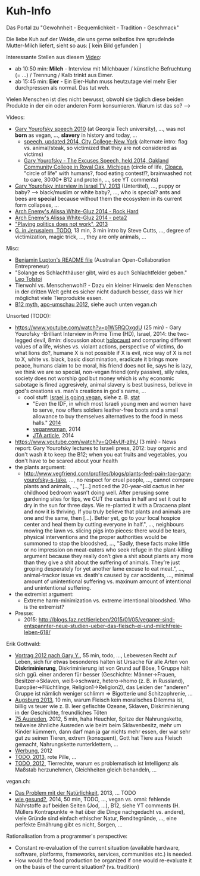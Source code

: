 Kuh-Info
========

Das Portal zu "Gewohnheit - Bequemlichkeit - Tradition - Geschmack"

Die liebe Kuh auf der Weide, die uns gerne selbstlos ihre sprudelnde Mutter-Milch liefert, sieht so aus: [ kein Bild gefunden ]

Interessante Stellen aus diesem [Video](http://veg-tv.info/Easy_vegan):

* ab 10:50 min: **Milch** - Interview mit Milchbauer / künstliche Befruchtung (= ...) / Trennung / Kalb trinkt aus Eimer.
* ab 15:45 min: **Eier** - Ein Eier-Huhn muss heutzutage viel mehr Eier durchpressen als normal. Das tut weh.

Vielen Menschen ist dies nicht bewusst, obwohl sie täglich diese beiden Produkte in der ein oder anderen Form konsumieren.
Warum ist das so? -->


Videos:

* [Gary Yourofsky speech 2010](https://www.youtube.com/watch?v=U5hGQDLprA8) (at Georgia Tech university), ..., was not **born** as vegan, ..., **slavery** in history and today, ...
    * [speech, updated 2014, City College-New York](https://www.youtube.com/watch?v=_K36Zu0pA4U) (alternate intro: flag vs. animal/steak, so victimized that they are not considered as victims)
    * [Gary Yourofsky - The Excuses Speech, held 2014, Oakland Community College in Royal Oak, Michigan](https://www.youtube.com/watch?v=oHfVajDbyJk) (circle of life, [Cloaca](http://en.wikipedia.org/wiki/Cloaca), "circle of life" with humans?, food eating contest!?, brainwashed not to care, 30:00+ B12 and protein, ..., see YT comments)
* [Gary Yourofsky interview in Israel TV, 2013](https://www.youtube.com/watch?v=H73zgvD5x48) (Untertitel), ..., puppy or baby? --> black/muslim or white baby?, ..., who is special? ants and bees are **special** because without them the ecosystem in its current form collapses, ...
* [Arch Enemy's Alissa White-Gluz 2014 - Rock Hard](https://www.youtube.com/watch?v=bzxtMc8gP74)
* [Arch Enemy's Alissa White-Gluz 2014 - peta2](https://www.youtube.com/watch?v=qFr8W_6a9xo)
* ["Playing politics does not work", 2013](https://www.youtube.com/watch?v=tjc8x5vJRCQ)
* [G. in Jerusalem, TODO](https://www.youtube.com/watch?v=kmZ8mULWSDE), 13 min, 3 min intro by Steve Cutts, ..., degree of victimization, magic trick, ..., they are only animals, ...


Misc:

* [Benjamin Lupton's README file](https://github.com/balupton/plant-vs-animal-products/blob/master/README.md#readme) (Australian Open-Collaboration Entrepreneur)
* "Solange es Schlachthäuser gibt, wird es auch Schlachtfelder geben." [Leo Tolstoi](http://de.wikiquote.org/wiki/Diskussion:Leo_Tolstoi)
* Tierwohl vs. Menschenwohl? - Dazu ein kleiner Hinweis: den Menschen in der dritten Welt geht es sicher nicht dadurch besser, dass wir hier möglichst viele Tierprodukte essen.
* [B12 myth](https://www.google.de/search?q=gary+b12&ie=utf-8&oe=utf-8&gws_rd=cr&ei=iB5VVZuPOoO3UdqwgZgB#q=b12+mythos), [apo-umschau 2012](http://www.apotheken-umschau.de/Ernaehrung/Vegetarier-Mythen-und-was-wirklich-stimmt-185177.html), siehe auch unten vegan.ch


Unsorted (TODO):

* https://www.youtube.com/watch?v=p1W5RQOxgdU (25 min) - Gary Yourofsky -Brilliant Interview in Prime Time (HD), Israel, 2014: the two-legged devil, 8min: discussion about [holocaust](https://de.wikipedia.org/wiki/Holocaust) and comparing different values of a life, wishes vs. violant actions, perspective of victims, do what lions do?, humane X is not possible if X is evil, nice way of X is not to X, white vs. black, basic discrimination, eradicate it brings more peace, humans claim to be moral, his friend does not lie, says he is lazy, we think we are so special, non-vegan friend (only passive), silly rules,  society does not worship god but money which is why economic sabotage is fined aggresively, animal slavery is best business, believe in god's creations vs. man's creations in god's name, ...
    * cool stuff: [Israel is going vegan](https://www.google.de/search?q=holocaust&ie=utf-8&oe=utf-8&gws_rd=cr&ei=MYdWVc-lKIG2Ut61gfAC#q=vegan+israel), siehe z. B. [stat](http://de.statista.com/statistik/daten/studie/261627/umfrage/anteil-von-vegetariern-und-veganern-an-der-bevoelkerung-ausgewaehlter-laender-weltweit/)
        * "Even the IDF, in which most Israeli young men and women have to serve, now offers soldiers leather-free boots and a small allowance to buy themselves alternatives to the food in mess halls." [2014](http://www.timesofisrael.com/israel-the-promised-land-for-vegans/)
        * [veganwoman](http://www.theveganwoman.com/israel-going-first-vegan-nation/), 2014
        * [JTA article](http://www.jta.org/2014/10/15/life-religion/israelis-growing-hungry-for-vegan-diet), 2014
* https://www.youtube.com/watch?v=QO4vUf-zIhU (3 min) - News report: Gary Yourofsky lectures to Israeli press, 2012: buy organic and don't wash it to keep the B12; when you eat fruits and vegetables, you don't have to be scared about your health
* the plants argument:
    * http://www.vegfriend.com/profiles/blogs/plants-feel-pain-too-gary-yourofsky-s-take, ..., no respect for cruel people, ..., cannot compare plants and animals, ..., "[...] noticed the 20-year-old cactus in her childhood bedroom wasn’t doing well. After perusing some gardening sites for tips, we CUT the cactus in half and set it out to dry in the sun for three days. We re-planted it with a Dracaena plant and now it is thriving. If you truly believe that plants and animals are one and the same, then [...]. Better yet, go to your local hospice center and heal them by cutting everyone in half.", ..., neighbours mowing the lawn vs. slicing pigs into pieces: there would be tears, physical interventions and the proper authorities would be summoned to stop the bloodshed, ..., "Sadly, these facts make little or no impression on meat-eaters who seek refuge in the plant-killing argument because they really don’t give a shit about plants any more than they give a shit about the suffering of animals. They’re just groping desperately for yet another lame excuse to eat meat.", ..., animal-trackor issue vs. death's caused by car accidents, ..., minimal amount of unintentional suffering vs. maxinum amount of intentional and unintentional suffering.
* the extremist argument:
    * Extreme harm-minimization vs. extreme intentional bloodshed. Who is the extremist?
* Presse:
    * 2015: http://blogs.faz.net/tierleben/2015/01/05/veganer-sind-entspannter-neue-studien-ueber-das-fleisch-ei-und-milchfreie-leben-618/


Erik Gottwald:

* [Vortrag 2012 nach Gary Y.](https://www.youtube.com/watch?v=gP2zomY9bio), 55 min, todo, ..., Lebewesen Recht auf Leben, sich für etwas besonderes halten ist Ursache für alle Arten von **Diskriminierung**, Diskriminierung ist von Grund auf Böse, 1 Gruppe hält sich ggü. einer anderen für besser (Geschichte: Männer->Frauen, Besitzer->Sklaven, weiß->schwarz, hetero->homo (z. B. in Russland), Europäer->Flüchtlinge, Religion1->Religion2), das Leiden der "anderen" Gruppe ist nämlich weniger schlimm => Bigotterie und Schitzophrenie, ...
* [Augsburg 2013](https://www.youtube.com/watch?v=NdK5lf5PX1Q), 10 min, warum Fleisch kein moralisches Dilemma ist, billig vs teuer wie z. B. leer gefischte Ozeane, Sklaven, Diskriminierung in der Geschichte, freundliches Töten
* [75 Ausreden](https://www.youtube.com/watch?v=LlC8VuGrGkg), 2012, 5 min, haha Heuchler, Spitze der Nahrungskette, teilweise ähnliche Ausreden wie beim beim Sklavenbesitz, mehr um Kinder kümmern, dann darf man ja gar nichts mehr essen, der war sehr gut zu seinen Tieren, extrem (konsquent), Gott hat Tiere aus Fleisch gemacht, Nahrungskette runterklettern, ...
* [Werbung](https://www.youtube.com/watch?v=cpgxSLoziJc), 2012
* [TODO, 2013](https://www.youtube.com/watch?v=smkVWTbPs0A), rote Pille, ...
* [TODO, 2012](https://www.youtube.com/watch?v=bk18QD48eSc&list=UUGfLtQRYOTiudDKOuMuDDMw&index=4), Tierrechte, warum es problematisch ist Intelligenz als Maßstab herzunehmen, Gleichheiten gleich behandeln, ...


vegan.ch:

* [Das Problem mit der Natürlichkeit](http://vegan.ch/2013/09/das-problem-mit-der-natuerlichkeit/), 2013, ... TODO
* [wie gesund?](https://www.youtube.com/watch?v=eeXEoHRbaRU), 2014, 50 min, TODO, ..., vegan vs. omni: fehlende Nährstoffe auf beiden Seiten (Jod, ...), B12, siehe YT comments (H. Müllers Kontrapunkte => hat über die Dinge nachgedacht vs. andere), viele Gründe sind einfach ethischer Natur, Renditegründe, ..., eine perfekte Ernährung gibt es nicht, Sorgen, ...


Rationalisation from a programmer's perspective:

* Constant re-evaluation of the current situation (available hardware, software, platforms, frameworks, services, communities etc.) is needed.
* How would the food production be organized if one would re-evaluate it on the basis of the current situation? (vs. tradition)

